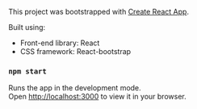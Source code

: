 This project was bootstrapped with [Create React App](https://github.com/facebook/create-react-app).

Built using:

- Front-end library: React
- CSS framework: React-bootstrap

### `npm start`

Runs the app in the development mode.\
Open [http://localhost:3000](http://localhost:3000) to view it in your browser.

